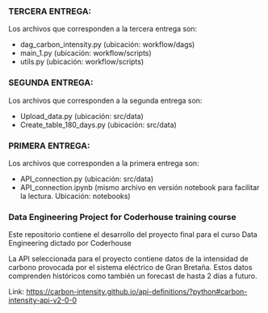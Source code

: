 ### TERCERA ENTREGA:
Los archivos que corresponden a la tercera entrega son:
- dag_carbon_intensity.py (ubicación: workflow/dags)
- main_1.py (ubicación: workflow/scripts)
- utils.py (ubicación: workflow/scripts)

### SEGUNDA ENTREGA:
Los archivos que corresponden a la segunda entrega son:
- Upload_data.py (ubicación: src/data)
- Create_table_180_days.py (ubicación: src/data)

### PRIMERA ENTREGA:
Los archivos que corresponden a la primera entrega son:
- API_connection.py (ubicación: src/data)
- API_connection.ipynb (mismo archivo en versión notebook para facilitar la lectura. Ubicación: notebooks)

### Data Engineering Project for Coderhouse training course

Este repositorio contiene el desarrollo del proyecto final para el curso Data Engineering dictado por Coderhouse

La API seleccionada para el proyecto contiene datos de la intensidad de carbono provocada por el sistema eléctrico de Gran Bretaña. Estos datos comprenden históricos como también un forecast de hasta 2 días a futuro.

Link: https://carbon-intensity.github.io/api-definitions/?python#carbon-intensity-api-v2-0-0